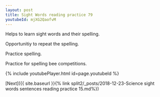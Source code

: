```yaml
---
layout: post
title: Sight Words reading practice 79
youtubeId: mjXG2QaofvM
---
```

 
 
Helps to learn sight words and their spelling.

Opportunitiy to repeat the spelling. 

Practice spelling. 
 
Practice for spelling bee competitions. 
 
{% include youtubePlayer.html id=page.youtubeId %}
 
 

[Next]({{ site.baseurl }}{% link  split2/_posts/2018-12-23-Science sight words sentences reading practice 15.md%})
 
